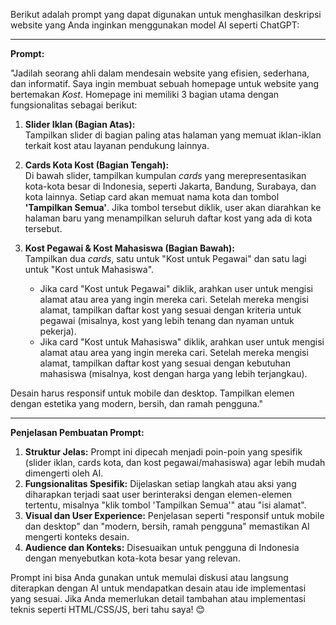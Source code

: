 Berikut adalah prompt yang dapat digunakan untuk menghasilkan deskripsi website yang Anda inginkan menggunakan model AI seperti ChatGPT:

---

**Prompt:**

"Jadilah seorang ahli dalam mendesain website yang efisien, sederhana, dan informatif. Saya ingin membuat sebuah homepage untuk website yang bertemakan _Kost_. Homepage ini memiliki 3 bagian utama dengan fungsionalitas sebagai berikut:

1. **Slider Iklan (Bagian Atas):**  
   Tampilkan slider di bagian paling atas halaman yang memuat iklan-iklan terkait kost atau layanan pendukung lainnya.

2. **Cards Kota Kost (Bagian Tengah):**  
   Di bawah slider, tampilkan kumpulan _cards_ yang merepresentasikan kota-kota besar di Indonesia, seperti Jakarta, Bandung, Surabaya, dan kota lainnya. Setiap card akan memuat nama kota dan tombol **'Tampilkan Semua'**. Jika tombol tersebut diklik, user akan diarahkan ke halaman baru yang menampilkan seluruh daftar kost yang ada di kota tersebut.

3. **Kost Pegawai & Kost Mahasiswa (Bagian Bawah):**  
   Tampilkan dua _cards_, satu untuk "Kost untuk Pegawai" dan satu lagi untuk "Kost untuk Mahasiswa".
   - Jika card "Kost untuk Pegawai" diklik, arahkan user untuk mengisi alamat atau area yang ingin mereka cari. Setelah mereka mengisi alamat, tampilkan daftar kost yang sesuai dengan kriteria untuk pegawai (misalnya, kost yang lebih tenang dan nyaman untuk pekerja).
   - Jika card "Kost untuk Mahasiswa" diklik, arahkan user untuk mengisi alamat atau area yang ingin mereka cari. Setelah mereka mengisi alamat, tampilkan daftar kost yang sesuai dengan kebutuhan mahasiswa (misalnya, kost dengan harga yang lebih terjangkau).

Desain harus responsif untuk mobile dan desktop. Tampilkan elemen dengan estetika yang modern, bersih, dan ramah pengguna."

---

**Penjelasan Pembuatan Prompt:**

1. **Struktur Jelas:** Prompt ini dipecah menjadi poin-poin yang spesifik (slider iklan, cards kota, dan kost pegawai/mahasiswa) agar lebih mudah dimengerti oleh AI.
2. **Fungsionalitas Spesifik:** Dijelaskan setiap langkah atau aksi yang diharapkan terjadi saat user berinteraksi dengan elemen-elemen tertentu, misalnya "klik tombol 'Tampilkan Semua'" atau "isi alamat".
3. **Visual dan User Experience:** Penjelasan seperti "responsif untuk mobile dan desktop" dan "modern, bersih, ramah pengguna" memastikan AI mengerti konteks desain.
4. **Audience dan Konteks:** Disesuaikan untuk pengguna di Indonesia dengan menyebutkan kota-kota besar yang relevan.

Prompt ini bisa Anda gunakan untuk memulai diskusi atau langsung diterapkan dengan AI untuk mendapatkan desain atau ide implementasi yang sesuai. Jika Anda memerlukan detail tambahan atau implementasi teknis seperti HTML/CSS/JS, beri tahu saya! 😊
